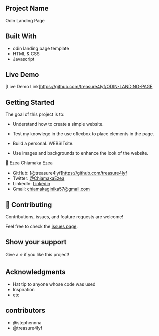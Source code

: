 ## Project Name

Odin Landing Page

## Built With

- odin landing page template
- HTML & CSS
- Javascript 

## Live Demo 
[Live Demo Link]https://github.com/treasure4lyf/ODIN-LANDING-PAGE
## Getting Started

The goal of this project is to:
- Understand how to create a simple website.

- Test my knowlege in the use oflexbox to place elements in the page.
- Build a personaL WEBSITsite.
- Use images and backgrounds to enhance the look of the website.

👤 Ezea Chiamaka Ezea

- GitHub: [@treasure4lyf]https://github.com/treasure4lyf
- Twitter: [@ChiamakaEzea](https://twitter.com/ChiamakaEzea)
- LinkedIn: [Linkedin](https://www.linkedin.com/in/chiamaka-ezea-b75231187/)
- Gmail: chiamakaginika57@gmail.com

## 🤝 Contributing

Contributions, issues, and feature requests are welcome!

Feel free to check the [issues page](../../issues/).

## Show your support

Give a ⭐️ if you like this project!

## Acknowledgments

- Hat tip to anyone whose code was used
- Inspiration
- etc

## contributors
- @stephennna
- @treasure4lyf
